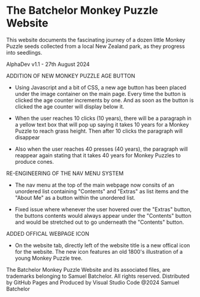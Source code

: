 # The Batchelor Monkey Puzzle Website
This website documents the fascinating journey of a dozen little Monkey Puzzle
seeds collected from a local New Zealand park, as they progress into seedlings. 

AlphaDev v1.1 - 27th August 2024

ADDITION OF NEW MONKEY PUZZLE AGE BUTTON

- Using Javascript and a bit of CSS, a new age button has been placed under the image container on the main page. Every time the button is clicked the age counter increments by one. And as soon as the button is clicked the age counter will display below it.

- When the user reaches 10 clicks (10 years), there will be a paragraph in a yellow text box that will pop up saying it takes 10 years for a Monkey Puzzle to reach grass height. Then after 10 clicks the paragraph will disappear

- Also when the user reaches 40 presses (40 years), the paragraph will reappear again stating that it takes 40 years for Monkey Puzzles to produce cones.

RE-ENGINEERING OF THE NAV MENU SYSTEM

- The nav menu at the top of the main webpage now consits of an unordered list containing "Contents" and "Extras" as list items and the "About Me" as a button within the unordered list.

- Fixed issue where whenever the user hovered over the "Extras" button, the buttons contents would always appear under the "Contents" button and would be stretched out to go underneath the "Contents" button.

ADDED OFFICAL WEBPAGE ICON
- On the website tab, directly left of the website title is a new offical icon for the website. The new icon features an old 1800's illustration of a young Monkey Puzzle tree.

The Batchelor Monkey Puzzle Website and its associated files, are trademarks belonging to Samuel Batchelor. All rights reserved.
Distributed by GitHub Pages and Produced by Visual Studio Code
@2024 Samuel Batchelor
